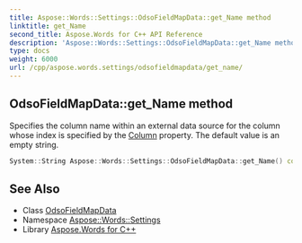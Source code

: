 ```yaml
---
title: Aspose::Words::Settings::OdsoFieldMapData::get_Name method
linktitle: get_Name
second_title: Aspose.Words for C++ API Reference
description: 'Aspose::Words::Settings::OdsoFieldMapData::get_Name method. Specifies the column name within an external data source for the column whose index is specified by the Column property. The default value is an empty string in C++.'
type: docs
weight: 6000
url: /cpp/aspose.words.settings/odsofieldmapdata/get_name/
---
```

## OdsoFieldMapData::get_Name method


Specifies the column name within an external data source for the column whose index is specified by the [Column](../get_column/) property. The default value is an empty string.

```cpp
System::String Aspose::Words::Settings::OdsoFieldMapData::get_Name() const
```

## See Also

* Class [OdsoFieldMapData](../)
* Namespace [Aspose::Words::Settings](../../)
* Library [Aspose.Words for C++](../../../)
